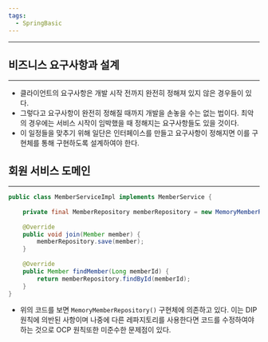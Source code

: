 ```yaml
---
tags:
  - SpringBasic
---
```

---

## 비즈니스 요구사항과 설계

---

- 클라이언트의 요구사항은 개발 시작 전까지 완전히 정해져 있지 않은 경우들이 있다. 
- 그렇다고 요구사항이 완전히 정해질 때까지 개발을 손놓을 수는 없는 법이다. 최악의 경우에는 서비스 시작이 임박했을 때 정해지는 요구사항들도 있을 것이다.
- 이 일정들을 맞추기 위해 일단은 인터페이스를 만들고 요구사항이 정해지면 이를 구현체를 통해 구현하도록 설계하여야 한다.

## 회원 서비스 도메인

---

```java
public class MemberServiceImpl implements MemberService {  
  
    private final MemberRepository memberRepository = new MemoryMemberRepository();  
  
    @Override  
    public void join(Member member) {  
        memberRepository.save(member);  
    }  
  
    @Override  
    public Member findMember(Long memberId) {  
        return memberRepository.findById(memberId);  
    }  
}
```

- 위의 코드를 보면 `MemoryMemberRepository()` 구현체에 의존하고 있다. 이는 DIP 원칙에 의반된 사항이며 나중에 다른 레파지토리를 사용한다면 코드를 수정하여야 하는 것으로 OCP 원칙또한 미준수한 문제점이 있다.